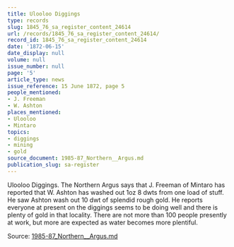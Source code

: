 ```yaml
---
title: Ulooloo Diggings
type: records
slug: 1845_76_sa_register_content_24614
url: /records/1845_76_sa_register_content_24614/
record_id: 1845_76_sa_register_content_24614
date: '1872-06-15'
date_display: null
volume: null
issue_number: null
page: '5'
article_type: news
issue_reference: 15 June 1872, page 5
people_mentioned:
- J. Freeman
- W. Ashton
places_mentioned:
- Ulooloo
- Mintaro
topics:
- diggings
- mining
- gold
source_document: 1985-87_Northern__Argus.md
publication_slug: sa-register
---
```


Ulooloo Diggings.  The Northern Argus says that J. Freeman of Mintaro has reported that W. Ashton has washed out 1oz 8 dwts from one load of stuff.  He saw Ashton wash out 10 dwt of splendid rough gold.  He reports everyone at present on the diggings seems to be doing well and there is plenty of gold in that locality.  There are not more than 100 people presently at work, but more are expected as water becomes more plentiful.

Source: [1985-87_Northern__Argus.md](/downloads/markdown/1985-87_Northern__Argus.md)
